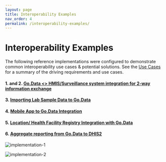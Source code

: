 ```yaml
---
layout: page
title: Interoperability Examples
nav_order: 4
permalink: /interoperability-examples/
---
```

# Interoperability Examples
The following reference implementations were configured to demonstrate common interoperability use cases & potential solutions. See the [Use Cases](../2c-integration-use-cases.md) for a summary of the driving requirements and use cases. 

#### 1. and 2. [Go.Data <> HMIS/Surveillance system integration for 2-way information exchange](3-1-godata--hmissurveillance-system.md)
#### 3. [Importing Lab Sample Data to Go.Data](3-3-importing-lab-sample-data-to-godata.md)
#### 4. [Mobile App to Go.Data Integration](3-4-godata--mobile-integration.md)
#### 5. [Location/ Health Facility Registry Integration with Go.Data](3-5-godata--facilitity-registry-integration.md)
#### 6. [Aggregate reporting from Go.Data to DHIS2](3-6-godata--dhis2-aggregate.md)

![implementation-1](../assets/godata-example1.png)

![implementation-2](../assets/godata-example2.png)
